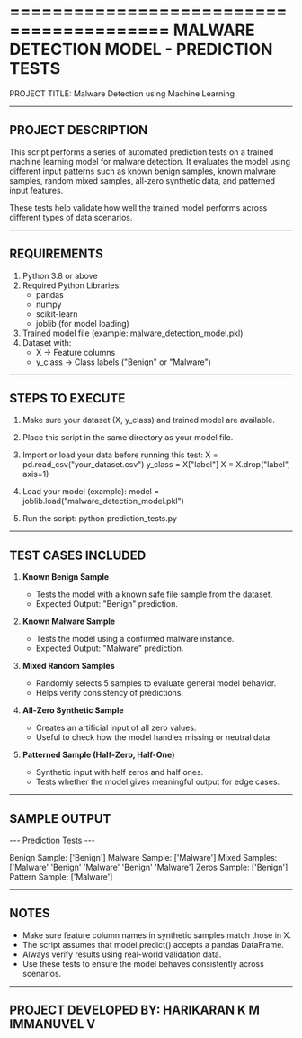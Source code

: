 =========================================
MALWARE DETECTION MODEL - PREDICTION TESTS
=========================================

PROJECT TITLE:
Malware Detection using Machine Learning

-----------------------------------------
PROJECT DESCRIPTION
-----------------------------------------
This script performs a series of automated prediction tests on a trained
machine learning model for malware detection. It evaluates the model using
different input patterns such as known benign samples, known malware samples,
random mixed samples, all-zero synthetic data, and patterned input features.

These tests help validate how well the trained model performs across different
types of data scenarios.

-----------------------------------------
REQUIREMENTS
-----------------------------------------
1. Python 3.8 or above
2. Required Python Libraries:
   - pandas
   - numpy
   - scikit-learn
   - joblib (for model loading)
3. Trained model file (example: malware_detection_model.pkl)
4. Dataset with:
   - X → Feature columns
   - y_class → Class labels ("Benign" or "Malware")

-----------------------------------------
STEPS TO EXECUTE
-----------------------------------------
1. Make sure your dataset (X, y_class) and trained model are available.
2. Place this script in the same directory as your model file.
3. Import or load your data before running this test:
      X = pd.read_csv("your_dataset.csv")
      y_class = X["label"]
      X = X.drop("label", axis=1)
4. Load your model (example):
      model = joblib.load("malware_detection_model.pkl")

5. Run the script:
      python prediction_tests.py

-----------------------------------------
TEST CASES INCLUDED
-----------------------------------------
1. **Known Benign Sample**
   - Tests the model with a known safe file sample from the dataset.
   - Expected Output: "Benign" prediction.

2. **Known Malware Sample**
   - Tests the model using a confirmed malware instance.
   - Expected Output: "Malware" prediction.

3. **Mixed Random Samples**
   - Randomly selects 5 samples to evaluate general model behavior.
   - Helps verify consistency of predictions.

4. **All-Zero Synthetic Sample**
   - Creates an artificial input of all zero values.
   - Useful to check how the model handles missing or neutral data.

5. **Patterned Sample (Half-Zero, Half-One)**
   - Synthetic input with half zeros and half ones.
   - Tests whether the model gives meaningful output for edge cases.

-----------------------------------------
SAMPLE OUTPUT
-----------------------------------------
--- Prediction Tests ---

Benign Sample: ['Benign']
Malware Sample: ['Malware']
Mixed Samples: ['Malware' 'Benign' 'Malware' 'Benign' 'Malware']
Zeros Sample: ['Benign']
Pattern Sample: ['Malware']

-----------------------------------------
NOTES
-----------------------------------------
- Make sure feature column names in synthetic samples match those in X.
- The script assumes that model.predict() accepts a pandas DataFrame.
- Always verify results using real-world validation data.
- Use these tests to ensure the model behaves consistently across scenarios.

-----------------------------------------
PROJECT DEVELOPED BY:
HARIKARAN K M
IMMANUVEL V
-----------------------------------------

